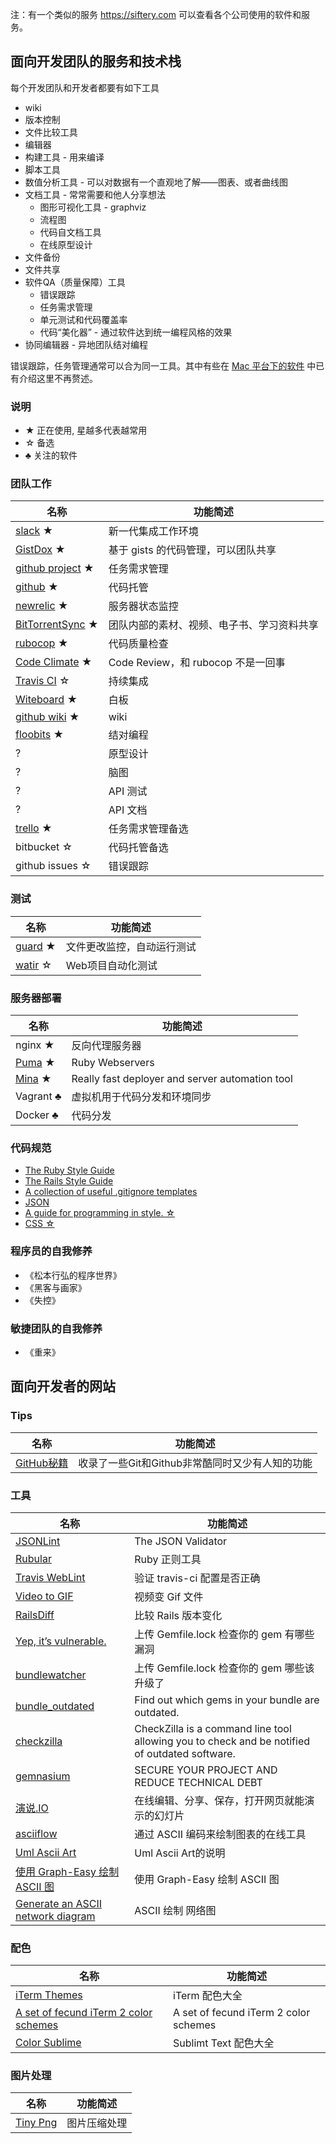 注：有一个类似的服务 https://siftery.com 可以查看各个公司使用的软件和服务。

## 面向开发团队的服务和技术栈

每个开发团队和开发者都要有如下工具

* wiki
* 版本控制
* 文件比较工具
* 编辑器
* 构建工具 - 用来编译
* 脚本工具
* 数值分析工具 - 可以对数据有一个直观地了解——图表、或者曲线图
* 文档工具 - 常常需要和他人分享想法
  * 图形可视化工具 - graphviz
  * 流程图
  * 代码自文档工具
  * 在线原型设计
* 文件备份
* 文件共享
* 软件QA（质量保障）工具
  * 错误跟踪
  * 任务需求管理
  * 单元测试和代码覆盖率
  * 代码“美化器” - 通过软件达到统一编程风格的效果
* 协同编辑器 - 异地团队结对编程

错误跟踪，任务管理通常可以合为同一工具。其中有些在 [Mac 平台下的软件](https://github.com/wjp2013/the_room_of_exercises/blob/master/guides/Best-App-for-Mac.md) 中已有介绍这里不再赘述。

### 说明

* ★ 正在使用, 星越多代表越常用
* ☆ 备选
* ♣ 关注的软件

### 团队工作

名称  | 功能简述
----- | ------
[slack](https://www.slack.com/) ★ | 新一代集成工作环境
[GistDox](https://app.gistboxapp.com/) ★ | 基于 gists 的代码管理，可以团队共享
[github project](https://github.com/) ★ | 任务需求管理
[github](https://github.com/) ★ | 代码托管
[newrelic](https://newrelic.com/) ★ | 服务器状态监控
[BitTorrentSync](http://www.getsync.com/) ★ | 团队内部的素材、视频、电子书、学习资料共享
[rubocop](https://github.com/bbatsov/rubocop) ★ | 代码质量检查
[Code Climate](https://codeclimate.com/) ★ | Code Review，和 rubocop 不是一回事
[Travis CI](https://travis-ci.org/) ☆ | 持续集成
[Witeboard](https://www.tutorialspoint.com/whiteboard.htm) ★ | 白板
[github wiki](https://github.com/) ★ | wiki
[floobits](https://floobits.com/) ★ | 结对编程
? | 原型设计
? | 脑图
? | API 测试
? | API 文档
[trello](https://trello.com) ★ | 任务需求管理备选
bitbucket ☆ | 代码托管备选
github issues ☆ | 错误跟踪

### 测试

名称  | 功能简述
----- | ------
[guard](https://github.com/guard/guard) ★ | 文件更改监控，自动运行测试
[watir](https://github.com/watir/watir/) ☆ | Web项目自动化测试

### 服务器部署

名称  | 功能简述
----- | ------
nginx ★ | 反向代理服务器
[Puma](http://puma.io/) ★ | Ruby Webservers
[Mina](http://nadarei.co/mina/) ★ | Really fast deployer and server automation tool
Vagrant ♣ | 虚拟机用于代码分发和环境同步
Docker ♣ | 代码分发

### 代码规范

* [The Ruby Style Guide](https://github.com/bbatsov/ruby-style-guide)
* [The Rails Style Guide](https://github.com/bbatsov/rails-style-guide)
* [A collection of useful .gitignore templates](https://github.com/github/gitignore)
* [JSON](https://github.com/darcyliu/google-styleguide/blob/master/JSONStyleGuide.md)
* [A guide for programming in style. ☆](https://github.com/thoughtbot/guides)
* [CSS ☆](https://github.com/chadluo/CSS-Guidelines/blob/master/README.md)

### 程序员的自我修养

* 《松本行弘的程序世界》
* 《黑客与画家》
* 《失控》

### 敏捷团队的自我修养

* 《重来》

## 面向开发者的网站

### Tips

名称  | 功能简述
----- | ------
[GitHub秘籍](https://github.com/tiimgreen/github-cheat-sheet/blob/master/README.zh-cn.md) | 收录了一些Git和Github非常酷同时又少有人知的功能

### 工具

名称  | 功能简述
----- | ------
[JSONLint](http://jsonlint.com/) | The JSON Validator
[Rubular](http://rubular.com/) | Ruby 正则工具
[Travis WebLint](http://yaml.travis-ci.org/) | 验证 travis-ci 配置是否正确
[Video to GIF](http://imgur.com/vidgif) | 视频变 Gif 文件
[RailsDiff](http://railsdiff.org/) | 比较 Rails 版本变化
[Yep, it’s vulnerable.](https://isitvulnerable.com/) | 上传 Gemfile.lock 检查你的 gem 有哪些漏洞
[bundlewatcher](http://www.bundlewatcher.com/) | 上传 Gemfile.lock 检查你的 gem 哪些该升级了
[bundle_outdated](https://github.com/scoop/bundle_outdated) | Find out which gems in your bundle are outdated.
[checkzilla](https://github.com/mickey/checkzilla) | CheckZilla is a command line tool allowing you to check and be notified of outdated software. 
[gemnasium](https://gemnasium.com/) | SECURE YOUR PROJECT AND REDUCE TECHNICAL DEBT
[演说.IO](http://yanshuo.io/) | 在线编辑、分享、保存，打开网页就能演示的幻灯片
[asciiflow](http://asciiflow.com/) | 通过 ASCII 编码来绘制图表的在线工具
[Uml Ascii Art](http://wiki.c2.com/?UmlAsciiArt) | Uml Ascii Art的说明
[使用 Graph-Easy 绘制 ASCII 图](https://www.jianshu.com/p/54255050d42f) | 使用 Graph-Easy 绘制 ASCII 图
[Generate an ASCII network diagram](https://changelog.com/news/generate-an-ascii-network-diagram-from-the-route-table-of-a-unixlinux-AJX4) | ASCII 绘制 网络图


### 配色

名称  | 功能简述
----- | ------
[iTerm Themes](http://iterm2colorschemes.com/) | iTerm 配色大全
[A set of fecund iTerm 2 color schemes](https://github.com/baskerville/iTerm-2-Color-Themes) | A set of fecund iTerm 2 color schemes
[Color Sublime](http://colorsublime.com/) | Sublimt Text 配色大全

### 图片处理

名称  | 功能简述
----- | ------
[Tiny Png](https://tinypng.com/) | 图片压缩处理
